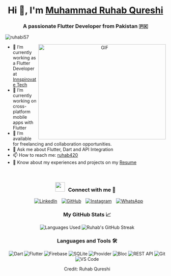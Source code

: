 <h1 align="center">Hi 👋, I'm <a href="https://github.com/ruhabi57" target="blank">Muhammad Ruhab Qureshi</a></h1>
<h3 align="center">A passionate Flutter Developer from Pakistan 🇵🇰</h3>

<p align="left"> <img src="https://komarev.com/ghpvc/?username=ruhabi57&label=Profile%20views&color=0e75b6&style=flat" alt="ruhabi57" /> </p>

<a target="_blank" align="center">
  <img align="right" top="500" height="300" width="400" alt="GIF" src="https://media.giphy.com/media/SWoSkN6DxTszqIKEqv/giphy.gif">
</a>

- 🔭 I’m currently working as a Flutter Developer at <a href="https://innspirovatetech.com/" target="blank">Innspirovate Tech</a>
- 🌱 I’m currently working on cross-platform mobile apps with Flutter
- 🤝 I’m available for freelancing and collaboration opportunities.
- 💬 Ask me about Flutter, Dart and API Integration
- 📫 How to reach me: [ruhab420](mailto:"ruhab420@gmail.com")
- 📄 Know about my experiences and projects on my [Resume](https://github.com/ruhabi57/Resume/blob/main/Ruhab.pdf)

<br/>
<h3 align="center" > <img src="https://media.giphy.com/media/iY8CRBdQXODJSCERIr/giphy.gif" width="30" height="30" style="margin-right: 10px;">Connect with me 🤝 </h3>

<p align="center">
 <div align="center" class="icons-social" style="margin-left: 10px;">
        <a style="margin-left: 10px;" target="_blank" href="https://www.linkedin.com/in/muhammad-ruhab-qureshi-689044213/">
            <img src="https://img.icons8.com/doodle/40/000000/linkedin--v2.png" alt="LinkedIn"></a>
        <a style="margin-left: 10px;" target="_blank" href="https://github.com/ruhabi57">
            <img src="https://img.icons8.com/doodle/40/000000/github--v1.png" alt="GitHub"></a>
        <a style="margin-left: 10px;" target="_blank" href="https://www.instagram.com/ruhabi57/">
            <img src="https://img.icons8.com/doodle/40/000000/instagram-new--v2.png" alt="Instagram"></a>
        <a style="margin-left: 10px;" target="_blank" href="https://api.whatsapp.com/send/?phone=923060052650">
            <img src="https://img.icons8.com/doodle/40/000000/whatsapp--v2.png" alt="WhatsApp"></a>
        
    
</p>

<h3 align="center">My GitHub Stats 📈</h3>
<p align="center">
  <img src="https://github-readme-stats.vercel.app/api/top-langs/?username=ruhabi57&layout=compact&cache_seconds=86400" alt="Languages Used" />
  <img src="https://github-readme-streak-stats.herokuapp.com/?user=ruhabi57&theme=radical" alt="Ruhab's GitHub Streak" />
</p>

<h3 align="center">Languages and Tools 🛠️</h3>
<p align="center">
  <img src="https://img.shields.io/badge/Dart-Advanced-blue?style=for-the-badge&logo=dart" alt="Dart" />
  <img src="https://img.shields.io/badge/Flutter-Framework-blue?style=for-the-badge&logo=flutter" alt="Flutter" />
  <img src="https://img.shields.io/badge/Firebase-Backend-yellow?style=for-the-badge&logo=firebase" alt="Firebase" />
  <img src="https://img.shields.io/badge/SQLite-Local%20Database-blue?style=for-the-badge&logo=sqlite" alt="SQLite" />
  <img src="https://img.shields.io/badge/Provider-State%20Management-blue?style=for-the-badge&logo=flutter" alt="Provider" />
  <img src="https://img.shields.io/badge/Bloc-Event%20Driven%20State%20Management-blue?style=for-the-badge&logo=bloc" alt="Bloc" />
  <img src="https://img.shields.io/badge/REST%20API-Integration-green?style=for-the-badge&logo=postman" alt="REST API" />
  <img src="https://img.shields.io/badge/Git-Version%20Control-red?style=for-the-badge&logo=git" alt="Git" />
  <img src="https://img.shields.io/badge/VS%20Code-Editor-blue?style=for-the-badge&logo=visual-studio-code" alt="VS Code" />
</p>


Credit: Ruhab Qureshi
